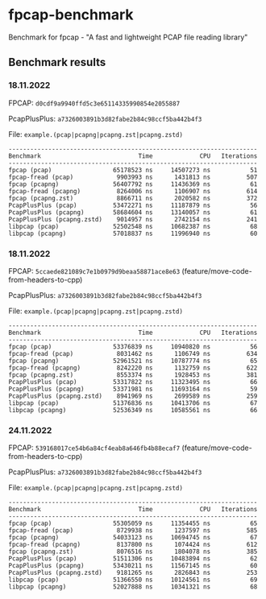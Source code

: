 # fpcap-benchmark

Benchmark for fpcap - "A fast and lightweight PCAP file reading library"

## Benchmark results

### 18.11.2022

FPCAP: `d0cdf9a9940ffd5c3e65114335990854e2055887`

PcapPlusPlus: `a7326003891b3d82fabe2b84c98ccf5ba442b4f3`

File: `example.(pcap|pcapng|pcapng.zst|pcapng.zstd)`

```
---------------------------------------------------------------------
Benchmark                           Time             CPU   Iterations
---------------------------------------------------------------------
fpcap (pcap)                 65178523 ns     14507273 ns           51
fpcap-fread (pcap)            9903993 ns      1431813 ns          507
fpcap (pcapng)               56407792 ns     11436369 ns           61
fpcap-fread (pcapng)          8264006 ns      1106907 ns          614
fpcap (pcapng.zst)            8866711 ns      2020582 ns          372
PcapPlusPlus (pcap)          53472271 ns     11187879 ns           56
PcapPlusPlus (pcapng)        58684604 ns     13140057 ns           61
PcapPlusPlus (pcapng.zstd)    9014957 ns      2742154 ns          241
libpcap (pcap)               52502548 ns     10682387 ns           68
libpcap (pcapng)             57018837 ns     11996940 ns           60
```

### 18.11.2022

FPCAP: `5ccaede821089c7e1b0979d9beaa58871ace8e63` (feature/move-code-from-headers-to-cpp)

PcapPlusPlus: `a7326003891b3d82fabe2b84c98ccf5ba442b4f3`

File: `example.(pcap|pcapng|pcapng.zst|pcapng.zstd)`

```
---------------------------------------------------------------------
Benchmark                           Time             CPU   Iterations
---------------------------------------------------------------------
fpcap (pcap)                 53376839 ns     10940820 ns           56
fpcap-fread (pcap)            8031462 ns      1106749 ns          634
fpcap (pcapng)               52961521 ns     10787774 ns           65
fpcap-fread (pcapng)          8242220 ns      1132759 ns          622
fpcap (pcapng.zst)            8553374 ns      1928453 ns          381
PcapPlusPlus (pcap)          53317822 ns     11323495 ns           66
PcapPlusPlus (pcapng)        53371981 ns     11693164 ns           59
PcapPlusPlus (pcapng.zstd)    8941969 ns      2699589 ns          259
libpcap (pcap)               51376836 ns     10413706 ns           67
libpcap (pcapng)             52536349 ns     10585561 ns           66
```

### 24.11.2022

FPCAP: `539168017ce54b6a84cf4eab8a646fb4b88ecaf7` (feature/move-code-from-headers-to-cpp)

PcapPlusPlus: `a7326003891b3d82fabe2b84c98ccf5ba442b4f3`

File: `example.(pcap|pcapng|pcapng.zst|pcapng.zstd)`

```
---------------------------------------------------------------------
Benchmark                           Time             CPU   Iterations
---------------------------------------------------------------------
fpcap (pcap)                 55305059 ns     11354455 ns           65
fpcap-fread (pcap)            8729938 ns      1237597 ns          585
fpcap (pcapng)               54033123 ns     10694745 ns           67
fpcap-fread (pcapng)          8137800 ns      1074424 ns          612
fpcap (pcapng.zst)            8076516 ns      1804078 ns          385
PcapPlusPlus (pcap)          51511306 ns     10483894 ns           62
PcapPlusPlus (pcapng)        53430211 ns     11567145 ns           60
PcapPlusPlus (pcapng.zstd)    9181265 ns      2826843 ns          253
libpcap (pcap)               51366550 ns     10124561 ns           69
libpcap (pcapng)             52027888 ns     10341321 ns           68
```
